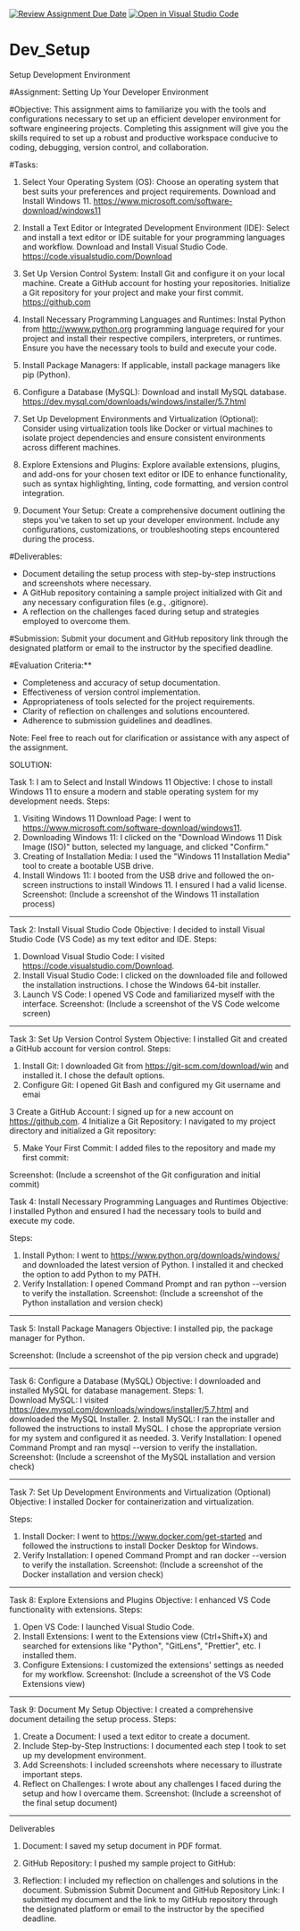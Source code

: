 [![Review Assignment Due Date](https://classroom.github.com/assets/deadline-readme-button-22041afd0340ce965d47ae6ef1cefeee28c7c493a6346c4f15d667ab976d596c.svg)](https://classroom.github.com/a/vbnbTt5m)
[![Open in Visual Studio Code](https://classroom.github.com/assets/open-in-vscode-2e0aaae1b6195c2367325f4f02e2d04e9abb55f0b24a779b69b11b9e10269abc.svg)](https://classroom.github.com/online_ide?assignment_repo_id=15275440&assignment_repo_type=AssignmentRepo)
# Dev_Setup
Setup Development Environment

#Assignment: Setting Up Your Developer Environment

#Objective:
This assignment aims to familiarize you with the tools and configurations necessary to set up an efficient developer environment for software engineering projects. Completing this assignment will give you the skills required to set up a robust and productive workspace conducive to coding, debugging, version control, and collaboration.

#Tasks:

1. Select Your Operating System (OS):
   Choose an operating system that best suits your preferences and project requirements. Download and Install Windows 11. https://www.microsoft.com/software-download/windows11

2. Install a Text Editor or Integrated Development Environment (IDE):
   Select and install a text editor or IDE suitable for your programming languages and workflow. Download and Install Visual Studio Code. https://code.visualstudio.com/Download
3. Set Up Version Control System:
   Install Git and configure it on your local machine. Create a GitHub account for hosting your repositories. Initialize a Git repository for your project and make your first commit. https://github.com

4. Install Necessary Programming Languages and Runtimes:
  Instal Python from http://wwww.python.org programming language required for your project and install their respective compilers, interpreters, or runtimes. Ensure you have the necessary tools to build and execute your code.

5. Install Package Managers:
   If applicable, install package managers like pip (Python).

6. Configure a Database (MySQL):
   Download and install MySQL database. https://dev.mysql.com/downloads/windows/installer/5.7.html

7. Set Up Development Environments and Virtualization (Optional):
   Consider using virtualization tools like Docker or virtual machines to isolate project dependencies and ensure consistent environments across different machines.

8. Explore Extensions and Plugins:
   Explore available extensions, plugins, and add-ons for your chosen text editor or IDE to enhance functionality, such as syntax highlighting, linting, code formatting, and version control integration.

9. Document Your Setup:
    Create a comprehensive document outlining the steps you've taken to set up your developer environment. Include any configurations, customizations, or troubleshooting steps encountered during the process. 

#Deliverables:
- Document detailing the setup process with step-by-step instructions and screenshots where necessary.
- A GitHub repository containing a sample project initialized with Git and any necessary configuration files (e.g., .gitignore).
- A reflection on the challenges faced during setup and strategies employed to overcome them.

#Submission:
Submit your document and GitHub repository link through the designated platform or email to the instructor by the specified deadline.

#Evaluation Criteria:**
- Completeness and accuracy of setup documentation.
- Effectiveness of version control implementation.
- Appropriateness of tools selected for the project requirements.
- Clarity of reflection on challenges and solutions encountered.
- Adherence to submission guidelines and deadlines.

Note: Feel free to reach out for clarification or assistance with any aspect of the assignment.

SOLUTION:


Task 1: I am to Select and Install Windows 11
Objective: I chose to install Windows 11 to ensure a modern and stable operating system for my development needs.
Steps:
1.	Visiting Windows 11 Download Page: I went to https://www.microsoft.com/software-download/windows11.
2.	Downloading Windows 11: I clicked on the "Download Windows 11 Disk Image (ISO)" button, selected my language, and clicked "Confirm."
3.	Creating of Installation Media: I used the "Windows 11 Installation Media" tool to create a bootable USB drive.
4.	Install Windows 11: I booted from the USB drive and followed the on-screen instructions to install Windows 11. I ensured I had a valid license.
Screenshot: (Include a screenshot of the Windows 11 installation process)
________________________________________
Task 2: Install Visual Studio Code
Objective: I decided to install Visual Studio Code (VS Code) as my text editor and IDE.
Steps:
1.	Download Visual Studio Code: I visited https://code.visualstudio.com/Download.
2.	Install Visual Studio Code: I clicked on the downloaded file and followed the installation instructions. I chose the Windows 64-bit installer.
3.	Launch VS Code: I opened VS Code and familiarized myself with the interface.
Screenshot: (Include a screenshot of the VS Code welcome screen)
________________________________________
Task 3: Set Up Version Control System
Objective: I installed Git and created a GitHub account for version control.
Steps:
1.	Install Git: I downloaded Git from https://git-scm.com/download/win and installed it. I chose the default options.
2.	Configure Git: I opened Git Bash and configured my Git username and emai
    
 

3	Create a GitHub Account: I signed up for a new account on https://github.com.
4	Initialize a Git Repository: I navigated to my project directory and initialized a Git repository:


 5. Make Your First Commit: I added files to the repository and made my first commit:

 
Screenshot: (Include a screenshot of the Git configuration and initial commit)

Task 4: Install Necessary Programming Languages and Runtimes
Objective: I installed Python and ensured I had the necessary tools to build and execute my code.

Steps:
1.	Install Python: I went to https://www.python.org/downloads/windows/ and downloaded the latest version of Python. I installed it and checked the option to add Python to my PATH.
2.	Verify Installation: I opened Command Prompt and ran python --version to verify the installation.
Screenshot: (Include a screenshot of the Python installation and version check)
________________________________________
Task 5: Install Package Managers
Objective: I installed pip, the package manager for Python.

 
Screenshot: (Include a screenshot of the pip version check and upgrade)
________________________________________
Task 6: Configure a Database (MySQL)
Objective: I downloaded and installed MySQL for database management.
Steps:
1.	
Download MySQL: I visited https://dev.mysql.com/downloads/windows/installer/5.7.html and downloaded the MySQL Installer.
2.	Install MySQL: I ran the installer and followed the instructions to install MySQL. I chose the appropriate version for my system and configured it as needed.
3.	Verify Installation: I opened Command Prompt and ran mysql --version to verify the installation.
Screenshot: (Include a screenshot of the MySQL installation and version check)
________________________________________
Task 7: Set Up Development Environments and Virtualization (Optional)
Objective: I installed Docker for containerization and virtualization.

Steps:
1.	Install Docker: I went to https://www.docker.com/get-started and followed the instructions to install Docker Desktop for Windows.
2.	Verify Installation: I opened Command Prompt and ran docker --version to verify the installation.
Screenshot: (Include a screenshot of the Docker installation and version check)
________________________________________
Task 8: Explore Extensions and Plugins
Objective: I enhanced VS Code functionality with extensions.
Steps:
1.	Open VS Code: I launched Visual Studio Code.
2.	Install Extensions: I went to the Extensions view (Ctrl+Shift+X) and searched for extensions like "Python", "GitLens", "Prettier", etc. I installed them.
3.	Configure Extensions: I customized the extensions' settings as needed for my workflow.
Screenshot: (Include a screenshot of the VS Code Extensions view)
________________________________________
Task 9: Document My Setup
Objective: I created a comprehensive document detailing the setup process.
Steps:
1.	Create a Document: I used a text editor to create a document.
2.	Include Step-by-Step Instructions: I documented each step I took to set up my development environment.
1.	Add Screenshots: I included screenshots where necessary to illustrate important steps.
2.	Reflect on Challenges: I wrote about any challenges I faced during the setup and how I overcame them.
Screenshot: (Include a screenshot of the final setup document)
________________________________________
Deliverables
1.	Document: I saved my setup document in PDF format.
2.	GitHub Repository: I pushed my sample project to GitHub:

 
1.	Reflection: I included my reflection on challenges and solutions in the document.
Submission
Submit Document and GitHub Repository Link: I submitted my document and the link to my GitHub repository through the designated platform or email to the instructor by the specified deadline.



